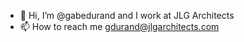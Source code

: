 - 👋 Hi, I’m @gabedurand and I work at JLG Architects
- 📫 How to reach me gdurand@jlgarchitects.com

<!---
gabedurand/gabedurand is a ✨ special ✨ repository because its `README.md` (this file) appears on your GitHub profile.
You can click the Preview link to take a look at your changes.
--->
